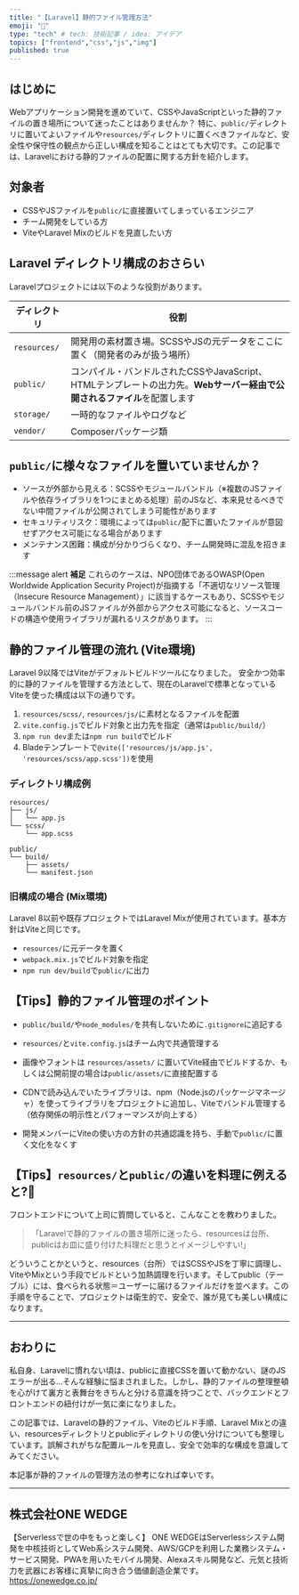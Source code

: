 ```yaml
---
title: "【Laravel】静的ファイル管理方法"
emoji: "🍳"
type: "tech" # tech: 技術記事 / idea: アイデア
topics: ["frontend","css","js","img"]
published: true
---
```


## はじめに

Webアプリケーション開発を進めていて、CSSやJavaScriptといった静的ファイルの置き場所について迷ったことはありませんか？
特に、`public/`ディレクトリに置いてよいファイルや`resources/`ディレクトリに置くべきファイルなど、安全性や保守性の観点から正しい構成を知ることはとても大切です。この記事では、Laravelにおける静的ファイルの配置に関する方針を紹介します。

## 対象者
* CSSやJSファイルを`public/`に直接置いてしまっているエンジニア
* チーム開発をしている方
* ViteやLaravel Mixのビルドを見直したい方

## Laravel ディレクトリ構成のおさらい

Laravelプロジェクトには以下のような役割があります。

| ディレクトリ       | 役割                                                                   |
| ------------ | -------------------------------------------------------------------- |
| `resources/` | 開発用の素材置き場。SCSSやJSの元データをここに置く（開発者のみが扱う場所）                             |
| `public/`    | コンパイル・バンドルされたCSSやJavaScript、HTMLテンプレートの出力先。**Webサーバー経由で公開されるファイル**を配置します |
| `storage/`   | 一時的なファイルやログなど                                                        |
| `vendor/`    | Composerパッケージ類                                                       |

## `public/`に様々なファイルを置いていませんか？

* ソースが外部から見える：SCSSやモジュールバンドル（※複数のJSファイルや依存ライブラリを1つにまとめる処理）前のJSなど、本来見せるべきでない中間ファイルが公開されてしまう可能性があります
* セキュリティリスク：環境によっては`public/`配下に置いたファイルが意図せずアクセス可能になる場合があります
* メンテナンス困難：構成が分かりづらくなり、チーム開発時に混乱を招きます

:::message alert
**補足**
これらのケースは、NPO団体であるOWASP(Open Worldwide Application Security Project)が指摘する「不適切なリソース管理（Insecure Resource Management）」に該当するケースもあり、SCSSやモジュールバンドル前のJSファイルが外部からアクセス可能になると、ソースコードの構造や使用ライブラリが漏れるリスクがあります。
:::

## 静的ファイル管理の流れ (Vite環境)

Laravel 9以降ではViteがデフォルトビルドツールになりました。
安全かつ効率的に静的ファイルを管理する方法として、現在のLaravelで標準となっているViteを使った構成は以下の通りです。

1. `resources/scss/`, `resources/js/`に素材となるファイルを配置
2. `vite.config.js`でビルド対象と出力先を指定（通常は`public/build/`）
3. `npm run dev`または`npm run build`でビルド
4. Bladeテンプレートで`@vite(['resources/js/app.js', 'resources/scss/app.scss'])`を使用

### ディレクトリ構成例

```
resources/
├── js/
│   └── app.js
└── scss/
    └── app.scss

public/
└── build/
    ├── assets/
    └── manifest.json
```

### 旧構成の場合 (Mix環境)

Laravel 8以前や既存プロジェクトではLaravel Mixが使用されています。基本方針はViteと同じです。

* `resources/`に元データを置く
* `webpack.mix.js`でビルド対象を指定
* `npm run dev/build`で`public/`に出力

## 【Tips】静的ファイル管理のポイント

* `public/build/`や`node_modules/`を共有しないために`.gitignore`に追記する

* `resources/`と`vite.config.js`はチーム内で共通管理する

* 画像やフォントは `resources/assets/` に置いてVite経由でビルドするか、もしくは公開前提の場合は`public/assets/`に直接配置する

* CDNで読み込んでいたライブラリは、npm（Node.jsのパッケージマネージャ）を使ってライブラリをプロジェクトに追加し、Viteでバンドル管理する（依存関係の明示性とパフォーマンスが向上する）

* 開発メンバーにViteの使い方の方針の共通認識を持ち、手動で`public/`に置く文化をなくす

## 【Tips】`resources/`と`public/`の違いを料理に例えると?🍳

フロントエンドについて上司に質問していると、こんなことを教わりました。

> 「Laravelで静的ファイルの置き場所に迷ったら、resourcesは台所、publicはお皿に盛り付けた料理だと思うとイメージしやすい!」

どういうことかというと、resources（台所）ではSCSSやJSを丁寧に調理し、ViteやMixという手段でビルドという加熱調理を行います。そしてpublic（テーブル）には、食べられる状態＝ユーザーに届けるファイルだけを並べます。この手順を守ることで、プロジェクトは衛生的で、安全で、誰が見ても美しい構成になります。

---

## おわりに

私自身、Laravelに慣れない頃は、publicに直接CSSを置いて動かない、謎のJSエラーが出る…そんな経験に悩まされました。しかし、静的ファイルの整理整頓を心がけて裏方と表舞台をきちんと分ける意識を持つことで、バックエンドとフロントエンドの紐付けが一気に楽になりました。

この記事では、Laravelの静的ファイル、Viteのビルド手順、Laravel Mixとの違い、resourcesディレクトリとpublicディレクトリの使い分けについても整理しています。誤解されがちな配置ルールを見直し、安全で効率的な構成を意識してみてください。

本記事が静的ファイルの管理方法の参考になれば幸いです。

---

## 株式会社ONE WEDGE
【Serverlessで世の中をもっと楽しく】
ONE WEDGEはServerlessシステム開発を中核技術としてWeb系システム開発、AWS/GCPを利用した業務システム・サービス開発、PWAを用いたモバイル開発、Alexaスキル開発など、元気と技術力を武器にお客様に真摯に向き合う価値創造企業です。
https://onewedge.co.jp/